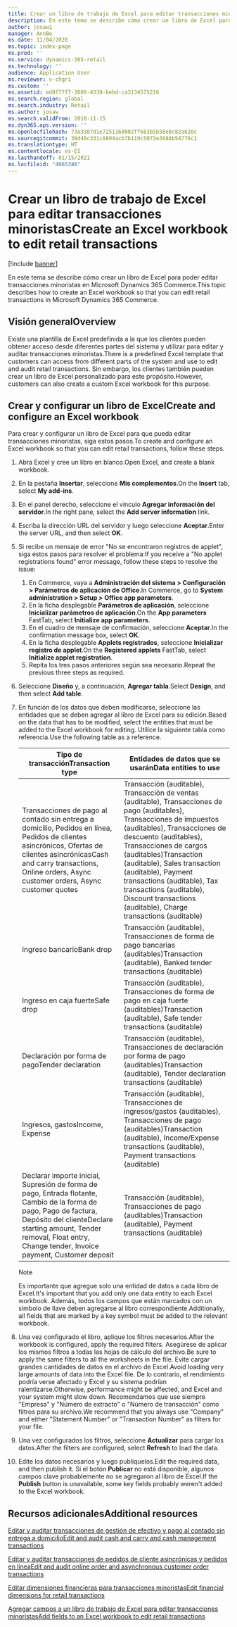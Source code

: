 ```yaml
---
title: Crear un libro de trabajo de Excel para editar transacciones minoristas
description: En este tema se describe cómo crear un libro de Excel para poder editar transacciones minoristas en Microsoft Dynamics 365 Commerce.
author: josaw1
manager: AnnBe
ms.date: 11/04/2020
ms.topic: index-page
ms.prod: ''
ms.service: dynamics-365-retail
ms.technology: ''
audience: Application User
ms.reviewer: v-chgri
ms.custom: ''
ms.assetid: ed0f77f7-3609-4330-bebd-ca3134575216
ms.search.region: global
ms.search.industry: Retail
ms.author: josaw
ms.search.validFrom: 2018-11-15
ms.dyn365.ops.version: ''
ms.openlocfilehash: 73a3387d1e7251168002ff683b5b58e0c82a620c
ms.sourcegitcommit: 38d40c331c8894acb7b119c5073e3088b54776c1
ms.translationtype: HT
ms.contentlocale: es-ES
ms.lasthandoff: 01/15/2021
ms.locfileid: "4965386"
---
```

# <a name="create-an-excel-workbook-to-edit-retail-transactions"></a><span data-ttu-id="070ac-103">Crear un libro de trabajo de Excel para editar transacciones minoristas</span><span class="sxs-lookup"><span data-stu-id="070ac-103">Create an Excel workbook to edit retail transactions</span></span>

[!include [banner](../includes/banner.md)]

<span data-ttu-id="070ac-104">En este tema se describe cómo crear un libro de Excel para poder editar transacciones minoristas en Microsoft Dynamics 365 Commerce.</span><span class="sxs-lookup"><span data-stu-id="070ac-104">This topic describes how to create an Excel workbook so that you can edit retail transactions in Microsoft Dynamics 365 Commerce.</span></span>

## <a name="overview"></a><span data-ttu-id="070ac-105">Visión general</span><span class="sxs-lookup"><span data-stu-id="070ac-105">Overview</span></span>

<span data-ttu-id="070ac-106">Existe una plantilla de Excel predefinida a la que los clientes pueden obtener acceso desde diferentes partes del sistema y utilizar para editar y auditar transacciones minoristas.</span><span class="sxs-lookup"><span data-stu-id="070ac-106">There is a predefined Excel template that customers can access from different parts of the system and use to edit and audit retail transactions.</span></span> <span data-ttu-id="070ac-107">Sin embargo, los clientes también pueden crear un libro de Excel personalizado para este propósito.</span><span class="sxs-lookup"><span data-stu-id="070ac-107">However, customers can also create a custom Excel workbook for this purpose.</span></span>

## <a name="create-and-configure-an-excel-workbook"></a><span data-ttu-id="070ac-108">Crear y configurar un libro de Excel</span><span class="sxs-lookup"><span data-stu-id="070ac-108">Create and configure an Excel workbook</span></span>

<span data-ttu-id="070ac-109">Para crear y configurar un libro de Excel para que pueda editar transacciones minoristas, siga estos pasos.</span><span class="sxs-lookup"><span data-stu-id="070ac-109">To create and configure an Excel workbook so that you can edit retail transactions, follow these steps.</span></span>

1. <span data-ttu-id="070ac-110">Abra Excel y cree un libro en blanco.</span><span class="sxs-lookup"><span data-stu-id="070ac-110">Open Excel, and create a blank workbook.</span></span>
1. <span data-ttu-id="070ac-111">En la pestaña **Insertar**, seleccione **Mis complementos**.</span><span class="sxs-lookup"><span data-stu-id="070ac-111">On the **Insert** tab, select **My add-ins**.</span></span>
1. <span data-ttu-id="070ac-112">En el panel derecho, seleccione el vínculo **Agregar información del servidor**.</span><span class="sxs-lookup"><span data-stu-id="070ac-112">In the right pane, select the **Add server information** link.</span></span>
1. <span data-ttu-id="070ac-113">Escriba la dirección URL del servidor y luego seleccione **Aceptar**.</span><span class="sxs-lookup"><span data-stu-id="070ac-113">Enter the server URL, and then select **OK**.</span></span>
1. <span data-ttu-id="070ac-114">Si recibe un mensaje de error "No se encontraron registros de applet", siga estos pasos para resolver el problema:</span><span class="sxs-lookup"><span data-stu-id="070ac-114">If you receive a "No applet registrations found" error message, follow these steps to resolve the issue:</span></span>

    1. <span data-ttu-id="070ac-115">En Commerce, vaya a **Administración del sistema \> Configuración \> Parámetros de aplicación de Office**.</span><span class="sxs-lookup"><span data-stu-id="070ac-115">In Commerce, go to **System administration \> Setup \> Office app parameters**.</span></span>
    1. <span data-ttu-id="070ac-116">En la ficha desplegable **Parámetros de aplicación**, seleccione **Inicializar parámetros de aplicación**.</span><span class="sxs-lookup"><span data-stu-id="070ac-116">On the **App parameters** FastTab, select **Initialize app parameters**.</span></span>
    1. <span data-ttu-id="070ac-117">En el cuadro de mensaje de confirmación, seleccione **Aceptar**.</span><span class="sxs-lookup"><span data-stu-id="070ac-117">In the confirmation message box, select **OK**.</span></span>
    1. <span data-ttu-id="070ac-118">En la ficha desplegable **Applets registrados**, seleccione **Inicializar registro de applet**.</span><span class="sxs-lookup"><span data-stu-id="070ac-118">On the **Registered applets** FastTab, select **Initialize applet registration**.</span></span>
    1. <span data-ttu-id="070ac-119">Repita los tres pasos anteriores según sea necesario.</span><span class="sxs-lookup"><span data-stu-id="070ac-119">Repeat the previous three steps as required.</span></span>

1. <span data-ttu-id="070ac-120">Seleccione **Diseño** y, a continuación, **Agregar tabla**.</span><span class="sxs-lookup"><span data-stu-id="070ac-120">Select **Design**, and then select **Add table**.</span></span>
1. <span data-ttu-id="070ac-121">En función de los datos que deben modificarse, seleccione las entidades que se deben agregar al libro de Excel para su edición.</span><span class="sxs-lookup"><span data-stu-id="070ac-121">Based on the data that has to be modified, select the entities that must be added to the Excel workbook for editing.</span></span> <span data-ttu-id="070ac-122">Utilice la siguiente tabla como referencia.</span><span class="sxs-lookup"><span data-stu-id="070ac-122">Use the following table as a reference.</span></span>

    | <span data-ttu-id="070ac-123">Tipo de transacción</span><span class="sxs-lookup"><span data-stu-id="070ac-123">Transaction type</span></span> | <span data-ttu-id="070ac-124">Entidades de datos que se usarán</span><span class="sxs-lookup"><span data-stu-id="070ac-124">Data entities to use</span></span> |
    |------------------|----------------------|
    | <span data-ttu-id="070ac-125">Transacciones de pago al contado sin entrega a domicilio, Pedidos en línea, Pedidos de clientes asincrónicos, Ofertas de clientes asincrónicas</span><span class="sxs-lookup"><span data-stu-id="070ac-125">Cash and carry transactions, Online orders, Async customer orders, Async customer quotes</span></span> | <span data-ttu-id="070ac-126">Transacción (auditable), Transacción de ventas (auditable), Transacciones de pago (auditables), Transacciones de impuestos (auditables), Transacciones de descuento (auditables), Transacciones de cargos (auditables)</span><span class="sxs-lookup"><span data-stu-id="070ac-126">Transaction (auditable), Sales transaction (auditable), Payment transactions (auditable), Tax transactions (auditable), Discount transactions (auditable), Charge transactions (auditable)</span></span> |
    | <span data-ttu-id="070ac-127">Ingreso bancario</span><span class="sxs-lookup"><span data-stu-id="070ac-127">Bank drop</span></span> | <span data-ttu-id="070ac-128">Transacción (auditable), Transacciones de forma de pago bancarias (auditables)</span><span class="sxs-lookup"><span data-stu-id="070ac-128">Transaction (auditable), Banked tender transactions (auditable)</span></span> |
    | <span data-ttu-id="070ac-129">Ingreso en caja fuerte</span><span class="sxs-lookup"><span data-stu-id="070ac-129">Safe drop</span></span> | <span data-ttu-id="070ac-130">Transacción (auditable), Transacciones de forma de pago en caja fuerte (auditables)</span><span class="sxs-lookup"><span data-stu-id="070ac-130">Transaction (auditable), Safe tender transactions (auditable)</span></span> |
    | <span data-ttu-id="070ac-131">Declaración por forma de pago</span><span class="sxs-lookup"><span data-stu-id="070ac-131">Tender declaration</span></span> | <span data-ttu-id="070ac-132">Transacción (auditable), Transacciones de declaración por forma de pago (auditables)</span><span class="sxs-lookup"><span data-stu-id="070ac-132">Transaction (auditable), Tender declaration transactions (auditable)</span></span> |
    | <span data-ttu-id="070ac-133">Ingresos, gastos</span><span class="sxs-lookup"><span data-stu-id="070ac-133">Income, Expense</span></span> | <span data-ttu-id="070ac-134">Transacción (auditable), Transacciones de ingresos/gastos (auditables), Transacciones de pago (auditables)</span><span class="sxs-lookup"><span data-stu-id="070ac-134">Transaction (auditable), Income/Expense transactions (auditable), Payment transactions (auditable)</span></span> |
    | <span data-ttu-id="070ac-135">Declarar importe inicial, Supresión de forma de pago, Entrada flotante, Cambio de la forma de pago, Pago de factura, Depósito del cliente</span><span class="sxs-lookup"><span data-stu-id="070ac-135">Declare starting amount, Tender removal, Float entry, Change tender, Invoice payment, Customer deposit</span></span> | <span data-ttu-id="070ac-136">Transacción (auditable), Transacciones de pago (auditables)</span><span class="sxs-lookup"><span data-stu-id="070ac-136">Transaction (auditable), Payment transactions (auditable)</span></span> |

    > [!NOTE]
    > <span data-ttu-id="070ac-137">Es importante que agregue solo una entidad de datos a cada libro de Excel.</span><span class="sxs-lookup"><span data-stu-id="070ac-137">It's important that you add only one data entity to each Excel workbook.</span></span> <span data-ttu-id="070ac-138">Además, todos los campos que están marcados con un símbolo de llave deben agregarse al libro correspondiente.</span><span class="sxs-lookup"><span data-stu-id="070ac-138">Additionally, all fields that are marked by a key symbol must be added to the relevant workbook.</span></span>

1. <span data-ttu-id="070ac-139">Una vez configurado el libro, aplique los filtros necesarios.</span><span class="sxs-lookup"><span data-stu-id="070ac-139">After the workbook is configured, apply the required filters.</span></span> <span data-ttu-id="070ac-140">Asegúrese de aplicar los mismos filtros a todas las hojas de cálculo del archivo.</span><span class="sxs-lookup"><span data-stu-id="070ac-140">Be sure to apply the same filters to all the worksheets in the file.</span></span> <span data-ttu-id="070ac-141">Evite cargar grandes cantidades de datos en el archivo de Excel.</span><span class="sxs-lookup"><span data-stu-id="070ac-141">Avoid loading very large amounts of data into the Excel file.</span></span> <span data-ttu-id="070ac-142">De lo contrario, el rendimiento podría verse afectado y Excel y su sistema podrían ralentizarse.</span><span class="sxs-lookup"><span data-stu-id="070ac-142">Otherwise, performance might be affected, and Excel and your system might slow down.</span></span> <span data-ttu-id="070ac-143">Recomendamos que use siempre "Empresa" y "Número de extracto" o "Número de transacción" como filtros para su archivo.</span><span class="sxs-lookup"><span data-stu-id="070ac-143">We recommend that you always use "Company" and either "Statement Number" or "Transaction Number" as filters for your file.</span></span>
1. <span data-ttu-id="070ac-144">Una vez configurados los filtros, seleccione **Actualizar** para cargar los datos.</span><span class="sxs-lookup"><span data-stu-id="070ac-144">After the filters are configured, select **Refresh** to load the data.</span></span>
1. <span data-ttu-id="070ac-145">Edite los datos necesarios y luego publíquelos.</span><span class="sxs-lookup"><span data-stu-id="070ac-145">Edit the required data, and then publish it.</span></span> <span data-ttu-id="070ac-146">Si el botón **Publicar** no está disponible, algunos campos clave probablemente no se agregaron al libro de Excel.</span><span class="sxs-lookup"><span data-stu-id="070ac-146">If the **Publish** button is unavailable, some key fields probably weren't added to the Excel workbook.</span></span>

## <a name="additional-resources"></a><span data-ttu-id="070ac-147">Recursos adicionales</span><span class="sxs-lookup"><span data-stu-id="070ac-147">Additional resources</span></span>

[<span data-ttu-id="070ac-148">Editar y auditar transacciones de gestión de efectivo y pago al contado sin entrega a domicilio</span><span class="sxs-lookup"><span data-stu-id="070ac-148">Edit and audit cash and carry and cash management transactions</span></span>](edit-cash-trans.md)

[<span data-ttu-id="070ac-149">Editar y auditar transacciones de pedidos de cliente asincrónicas y pedidos en línea</span><span class="sxs-lookup"><span data-stu-id="070ac-149">Edit and audit online order and asynchronous customer order transactions</span></span>](edit-order-trans.md)

[<span data-ttu-id="070ac-150">Editar dimensiones financieras para transacciones minoristas</span><span class="sxs-lookup"><span data-stu-id="070ac-150">Edit financial dimensions for retail transactions</span></span>](edit-financial-dim.md)

[<span data-ttu-id="070ac-151">Agregar campos a un libro de trabajo de Excel para editar transacciones minoristas</span><span class="sxs-lookup"><span data-stu-id="070ac-151">Add fields to an Excel workbook to edit retail transactions</span></span>](add-fields-excel.md)
